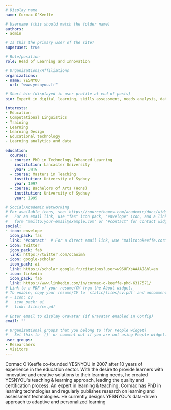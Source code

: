 ```yaml
---
# Display name
name: Cormac O'Keeffe

# Username (this should match the folder name)
authors:
- admin

# Is this the primary user of the site?
superuser: true

# Role/position
role: Head of Learning and Innovation

# Organizations/Affiliations
organizations:
- name: YESNYOU
  url: "www.yesnyou.fr"

# Short bio (displayed in user profile at end of posts)
bio: Expert in digital learning, skills assessment, needs analysis, data analysis, & learning analytics, product design and innovation.

interests:
- Education
- Computational Linguistics
- Training
- Learning
- Learning Design
- Educational technology
- Learning analytics and data 

education:
  courses:
  - course: PhD in Technology Enhanced Learning
    institution: Lancaster University
    year: 2015
  - course: Masters in Teaching
    institution: University of Sydney
    year: 1997
  - course: Bachelors of Arts (Hons)
    institution: University of Sydney
    year: 1995

# Social/Academic Networking
# For available icons, see: https://sourcethemes.com/academic/docs/widgets/#icons
#   For an email link, use "fas" icon pack, "envelope" icon, and a link in the
#   form "mailto:your-email@example.com" or "#contact" for contact widget.
social:
- icon: envelope
  icon_pack: fas
  link: '#contact'  # For a direct email link, use "mailto:okeeffe.cormac@gmail.com".
- icon: twitter
  icon_pack: fab
  link: https://twitter.com/ocaoimh
- icon: google-scholar
  icon_pack: ai
  link: https://scholar.google.fr/citations?user=w9SUFXsAAAAJ&hl=en
- icon: linkedin
  icon_pack: fab
  link: https://www.linkedin.com/in/cormac-o-keeffe-phd-6317571/
# Link to a PDF of your resume/CV from the About widget.
# To enable, copy your resume/CV to `static/files/cv.pdf` and uncomment the lines below.  
# - icon: cv
#   icon_pack: ai
#   link: files/cv.pdf

# Enter email to display Gravatar (if Gravatar enabled in Config)
email: ""
  
# Organizational groups that you belong to (for People widget)
#   Set this to `[]` or comment out if you are not using People widget.  
user_groups:
- Researchers
- Visitors
---
```


Cormac O'Keeffe co-founded YESNYOU in 2007 after 10 years of experience in the education sector. With the desire to provide learners with innovative and creative solutions to their learning needs, he created YESNYOU's teaching & learning approach, leading the quality and certification process. An expert in learning & teaching, Cormac has PhD in learning technologies and regularly publishes research on learning and assessment technologies. He currently designs YESNYOU's data-driven approach to adaptive and personalized learning
 

